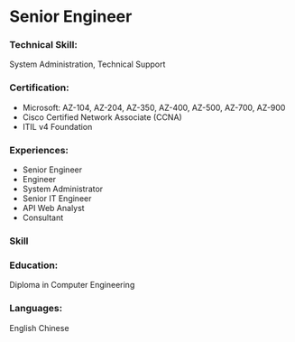# Senior Engineer

### Technical Skill: 
System Administration, Technical Support

### Certification: 
- Microsoft: AZ-104, AZ-204, AZ-350, AZ-400, AZ-500, AZ-700, AZ-900 
- Cisco Certified Network Associate (CCNA)
- ITIL v4 Foundation

### Experiences:
- Senior Engineer
- Engineer
- System Administrator
- Senior IT Engineer
- API Web Analyst
- Consultant


### Skill



### Education:
Diploma in Computer Engineering

### Languages:
English
Chinese
